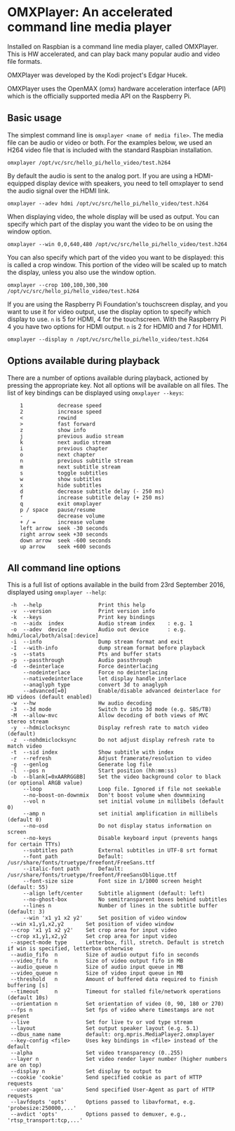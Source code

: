 # OMXPlayer: An accelerated command line media player

Installed on Raspbian is a command line media player, called OMXPlayer. This is HW accelerated, and can play back many popular audio and video file formats.

OMXPlayer was developed by the Kodi project's Edgar Hucek.

OMXPlayer uses the OpenMAX (omx) hardware acceleration interface (API) which is the officially supported media API on the Raspberry Pi.

## Basic usage

The simplest command line is `omxplayer <name of media file>`. The media file can be audio or video or both. For the examples below, we used an H264 video file that is included with the standard Raspbian installation.

```
omxplayer /opt/vc/src/hello_pi/hello_video/test.h264
```

By default the audio is sent to the analog port. If you are using a HDMI-equipped display device with speakers, you need to tell omxplayer to send the audio signal over the HDMI link.

```
omxplayer --adev hdmi /opt/vc/src/hello_pi/hello_video/test.h264
```

When displaying video, the whole display will be used as output. You can specify which part of the display you want the video to be on using the window option.

```
omxplayer --win 0,0,640,480 /opt/vc/src/hello_pi/hello_video/test.h264
```

You can also specify which part of the video you want to be displayed: this is called a crop window. This portion of the video will be scaled up to match the display, unless you also use the window option.

```
omxplayer --crop 100,100,300,300 /opt/vc/src/hello_pi/hello_video/test.h264
```
If you are using the Raspberry Pi Foundation's touchscreen display, and you want to use it for video output, use the display option to specify which display to use. `n` is 5 for HDMI, 4 for the touchscreen. With the Raspberry Pi 4 you have two options for HDMI output. `n` is 2 for HDMI0 and 7 for HDMI1.

```
omxplayer --display n /opt/vc/src/hello_pi/hello_video/test.h264
```
## Options available during playback

There are a number of options available during playback, actioned by pressing the appropriate key. Not all options will be available on all files. The list of key bindings can be displayed using `omxplayer --keys`:

```
    1           decrease speed
    2           increase speed
    <           rewind
    >           fast forward
    z           show info
    j           previous audio stream
    k           next audio stream
    i           previous chapter
    o           next chapter
    n           previous subtitle stream
    m           next subtitle stream
    s           toggle subtitles
    w           show subtitles
    x           hide subtitles
    d           decrease subtitle delay (- 250 ms)
    f           increase subtitle delay (+ 250 ms)
    q           exit omxplayer
    p / space   pause/resume
    -           decrease volume
    + / =       increase volume
    left arrow  seek -30 seconds
    right arrow seek +30 seconds
    down arrow  seek -600 seconds
    up arrow    seek +600 seconds

```

## All command line options

This is a full list of options available in the build from 23rd September 2016, displayed using `omxplayer --help`:

```
 -h  --help                  Print this help
 -v  --version               Print version info
 -k  --keys                  Print key bindings
 -n  --aidx  index           Audio stream index    : e.g. 1
 -o  --adev  device          Audio out device      : e.g. hdmi/local/both/alsa[:device]
 -i  --info                  Dump stream format and exit
 -I  --with-info             dump stream format before playback
 -s  --stats                 Pts and buffer stats
 -p  --passthrough           Audio passthrough
 -d  --deinterlace           Force deinterlacing
     --nodeinterlace         Force no deinterlacing
     --nativedeinterlace     let display handle interlace
     --anaglyph type         convert 3d to anaglyph
     --advanced[=0]          Enable/disable advanced deinterlace for HD videos (default enabled)
 -w  --hw                    Hw audio decoding
 -3  --3d mode               Switch tv into 3d mode (e.g. SBS/TB)
 -M  --allow-mvc             Allow decoding of both views of MVC stereo stream
 -y  --hdmiclocksync         Display refresh rate to match video (default)
 -z  --nohdmiclocksync       Do not adjust display refresh rate to match video
 -t  --sid index             Show subtitle with index
 -r  --refresh               Adjust framerate/resolution to video
 -g  --genlog                Generate log file
 -l  --pos n                 Start position (hh:mm:ss)
 -b  --blank[=0xAARRGGBB]    Set the video background color to black (or optional ARGB value)
     --loop                  Loop file. Ignored if file not seekable
     --no-boost-on-downmix   Don't boost volume when downmixing
     --vol n                 set initial volume in millibels (default 0)
     --amp n                 set initial amplification in millibels (default 0)
     --no-osd                Do not display status information on screen
     --no-keys               Disable keyboard input (prevents hangs for certain TTYs)
     --subtitles path        External subtitles in UTF-8 srt format
     --font path             Default: /usr/share/fonts/truetype/freefont/FreeSans.ttf
     --italic-font path      Default: /usr/share/fonts/truetype/freefont/FreeSansOblique.ttf
     --font-size size        Font size in 1/1000 screen height (default: 55)
     --align left/center     Subtitle alignment (default: left)
     --no-ghost-box          No semitransparent boxes behind subtitles
     --lines n               Number of lines in the subtitle buffer (default: 3)
     --win 'x1 y1 x2 y2'     Set position of video window
 --win x1,y1,x2,y2       Set position of video window
 --crop 'x1 y1 x2 y2'    Set crop area for input video
 --crop x1,y1,x2,y2      Set crop area for input video
 --aspect-mode type      Letterbox, fill, stretch. Default is stretch if win is specified, letterbox otherwise
 --audio_fifo  n         Size of audio output fifo in seconds
 --video_fifo  n         Size of video output fifo in MB
 --audio_queue n         Size of audio input queue in MB
 --video_queue n         Size of video input queue in MB
 --threshold   n         Amount of buffered data required to finish buffering [s]
 --timeout     n         Timeout for stalled file/network operations (default 10s)
 --orientation n         Set orientation of video (0, 90, 180 or 270)
 --fps n                 Set fps of video where timestamps are not present
 --live                  Set for live tv or vod type stream
 --layout                Set output speaker layout (e.g. 5.1)
 --dbus_name name        default: org.mpris.MediaPlayer2.omxplayer
 --key-config <file>     Uses key bindings in <file> instead of the default
 --alpha                 Set video transparency (0..255)
 --layer n               Set video render layer number (higher numbers are on top)
 --display n             Set display to output to
 --cookie 'cookie'       Send specified cookie as part of HTTP requests
 --user-agent 'ua'       Send specified User-Agent as part of HTTP requests
 --lavfdopts 'opts'      Options passed to libavformat, e.g. 'probesize:250000,...'
 --avdict 'opts'         Options passed to demuxer, e.g., 'rtsp_transport:tcp,...'

```

